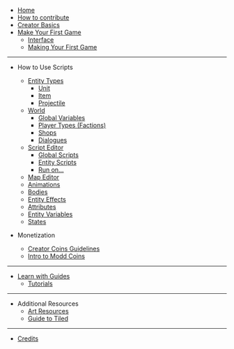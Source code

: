 <!-- docs/_sidebar.md -->

<!-- markdownlint-disable-next-line MD041 -->
* [Home](/)
* [How to contribute](how-to-contribute.md)
* [Creator Basics](/overview/overview.md)
* [Make Your First Game](first-game/making-first-game.md)
  * [Interface](overview/interface.md)
  * [Making Your First Game](first-game/first-game-tutorial.md)

---

* How to Use Scripts

  * [Entity Types](using-scripts/entity-types/entity-types.md)
    * [Unit](using-scripts/entity-types/unit.md)
    * [Item](using-scripts/entity-types/item.md)
    * [Projectile](using-scripts/entity-types/projectile.md)
  * [World](using-scripts/world/world.md)
    * [Global Variables](using-scripts/world/global-variables.md)
    * [Player Types (Factions)](using-scripts/world/player-types.md)
    * [Shops](using-scripts/world/shops.md)
    * [Dialogues](using-scripts/world/dialogues.md)
  * [Script Editor](using-scripts/script-editor/script-editor.md)
    * [Global Scripts](using-scripts/script-editor/script-editor.md)
    * [Entity Scripts](using-scripts/script-editor/entity-scripts.md)
    * [Run on...](using-scripts/script-editor/run-on.md)
  * [Map Editor](using-scripts/map-editor/map-editor.md)
  * [Animations](using-scripts/animations/animations.md)
  * [Bodies](using-scripts/bodies/bodies.md)
  * [Entity Effects](using-scripts/entity-effects/entity-effects.md)
  * [Attributes](using-scripts/attributes/attributes.md)
  * [Entity Variables](using-scripts/entity-variables/entity-variables.md)
  * [States](using-scripts/states/states.md)
* Monetization

  * [Creator Coins Guidelines](creator-coin-guideline.md)
  * [Intro to Modd Coins](monetization/intro-to-coins.md)

---

* [Learn with Guides](guides/guides.md)
  * [Tutorials](guides/tutorials-list.md)

---

* Additional Resources
  * [Art Resources](more-resources/art-links.md)
  * [Guide to Tiled](more-resources/tiled.md)

---

* [Credits](credits.md)
